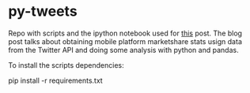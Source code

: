 py-tweets
=========

Repo with scripts and the ipython notebook used for [this](http://diegoallen.me/analyzing-mobile-marketshare-in-paraguay-using-twitters-api.html) post. 
The blog post talks about obtaining mobile platform marketshare stats usign data from the Twitter API and doing some
analysis with python and pandas.

To install the scripts dependencies:

pip install -r requirements.txt
